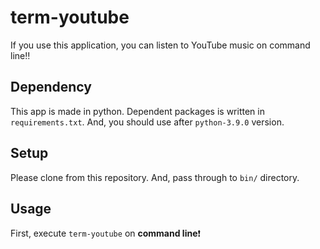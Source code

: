 # term-youtube

If you use this application, you can listen to YouTube music on command line‼️

## Dependency

This app is made in python. Dependent packages is written in `requirements.txt`.
And, you should use after `python-3.9.0` version.

## Setup

Please clone from this repository. And, pass through to `bin/` directory.

## Usage

First, execute `term-youtube` on **command line**❗️
